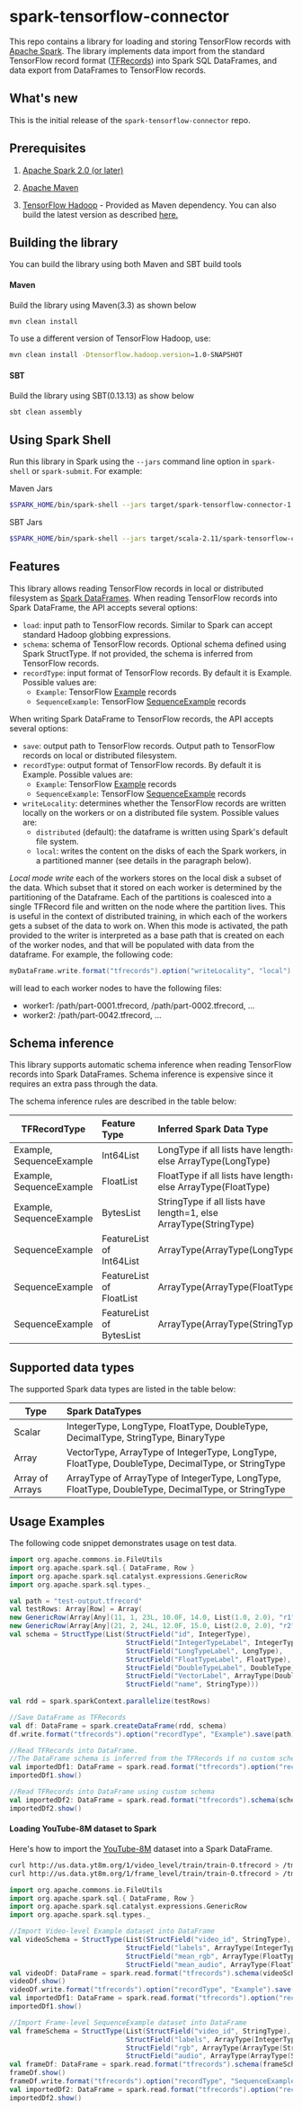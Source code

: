 # spark-tensorflow-connector

This repo contains a library for loading and storing TensorFlow records with [Apache Spark](http://spark.apache.org/).
The library implements data import from the standard TensorFlow record format ([TFRecords](https://www.tensorflow.org/how_tos/reading_data/)) into Spark SQL DataFrames, and data export from DataFrames to TensorFlow records.

## What's new

This is the initial release of the `spark-tensorflow-connector` repo.

## Prerequisites

1. [Apache Spark 2.0 (or later)](http://spark.apache.org/)

2. [Apache Maven](https://maven.apache.org/)

3. [TensorFlow Hadoop](../../hadoop) - Provided as Maven dependency. You can also build the latest version as described [here.](../../hadoop)

## Building the library
You can build the library using both Maven and SBT build tools

#### Maven
Build the library using Maven(3.3) as shown below

```sh
mvn clean install
```

To use a different version of TensorFlow Hadoop, use:
```sh
mvn clean install -Dtensorflow.hadoop.version=1.0-SNAPSHOT
```

#### SBT 
Build the library using SBT(0.13.13) as show below
```sh
sbt clean assembly
```

## Using Spark Shell
Run this library in Spark using the `--jars` command line option in `spark-shell` or `spark-submit`. For example:

Maven Jars
```sh
$SPARK_HOME/bin/spark-shell --jars target/spark-tensorflow-connector-1.0-SNAPSHOT.jar,target/lib/tensorflow-hadoop-1.0-06262017-SNAPSHOT-shaded-protobuf.jar
```

SBT Jars
```sh
$SPARK_HOME/bin/spark-shell --jars target/scala-2.11/spark-tensorflow-connector-assembly-1.0.0.jar
```

## Features
This library allows reading TensorFlow records in local or distributed filesystem as [Spark DataFrames](https://spark.apache.org/docs/latest/sql-programming-guide.html).
When reading TensorFlow records into Spark DataFrame, the API accepts several options:
* `load`: input path to TensorFlow records. Similar to Spark can accept standard Hadoop globbing expressions.
* `schema`: schema of TensorFlow records. Optional schema defined using Spark StructType. If not provided, the schema is inferred from TensorFlow records.
* `recordType`: input format of TensorFlow records. By default it is Example. Possible values are:
  * `Example`: TensorFlow [Example](https://github.com/tensorflow/tensorflow/blob/master/tensorflow/core/example/example.proto) records
  * `SequenceExample`: TensorFlow [SequenceExample](https://github.com/tensorflow/tensorflow/blob/master/tensorflow/core/example/example.proto) records

When writing Spark DataFrame to TensorFlow records, the API accepts several options:
* `save`: output path to TensorFlow records. Output path to TensorFlow records on local or distributed filesystem.
* `recordType`: output format of TensorFlow records. By default it is Example. Possible values are:
  * `Example`: TensorFlow [Example](https://github.com/tensorflow/tensorflow/blob/master/tensorflow/core/example/example.proto) records
  * `SequenceExample`: TensorFlow [SequenceExample](https://github.com/tensorflow/tensorflow/blob/master/tensorflow/core/example/example.proto) records
* `writeLocality`: determines whether the TensorFlow records are written locally on the workers
or on a distributed file system. Possible values are:
  * `distributed` (default): the dataframe is written using Spark's default file system.
  * `local`: writes the content on the disks of each the Spark workers, in a partitioned manner
  (see details in the paragraph below).

_Local mode write_ each of the workers stores on the local disk a subset of the data.
Which subset that it stored on each worker is determined by the partitioning of the Dataframe.
Each of the partitions is coalesced into a single TFRecord file and written on the node where
the partition lives.
This is useful in the context of distributed training, in which each of the workers gets a
subset of the data to work on.
When this mode is activated, the path provided to the writer is interpreted as a base path that is
created on each of the worker nodes, and that will be populated with data from the dataframe. For
 example, the following code:

```scala
myDataFrame.write.format("tfrecords").option("writeLocality", "local").save("/path")
```

will lead to each worker nodes to have the following files:
  - worker1: /path/part-0001.tfrecord, /path/part-0002.tfrecord, ...
  - worker2: /path/part-0042.tfrecord, ...


## Schema inference
This library supports automatic schema inference when reading TensorFlow records into Spark DataFrames.
Schema inference is expensive since it requires an extra pass through the data.

The schema inference rules are described in the table below:

| TFRecordType             | Feature Type  | Inferred Spark Data Type  |
| ------------------------ |:--------------|:--------------------------|
| Example, SequenceExample | Int64List     | LongType if all lists have length=1, else ArrayType(LongType) |
| Example, SequenceExample | FloatList     | FloatType if all lists have length=1, else ArrayType(FloatType) |
| Example, SequenceExample | BytesList     | StringType if all lists have length=1, else ArrayType(StringType) |
| SequenceExample          | FeatureList of Int64List | ArrayType(ArrayType(LongType)) |
| SequenceExample          | FeatureList of FloatList | ArrayType(ArrayType(FloatType)) |
| SequenceExample          | FeatureList of BytesList | ArrayType(ArrayType(StringType)) |

## Supported data types

The supported Spark data types are listed in the table below:

| Type            | Spark DataTypes                          |
| --------------- |:------------------------------------------|
| Scalar          | IntegerType, LongType, FloatType, DoubleType, DecimalType, StringType, BinaryType |
| Array           | VectorType, ArrayType of IntegerType, LongType, FloatType, DoubleType, DecimalType, or StringType |
| Array of Arrays | ArrayType of ArrayType of IntegerType, LongType, FloatType, DoubleType, DecimalType, or StringType |

## Usage Examples

The following code snippet demonstrates usage on test data.

```scala
import org.apache.commons.io.FileUtils
import org.apache.spark.sql.{ DataFrame, Row }
import org.apache.spark.sql.catalyst.expressions.GenericRow
import org.apache.spark.sql.types._

val path = "test-output.tfrecord"
val testRows: Array[Row] = Array(
new GenericRow(Array[Any](11, 1, 23L, 10.0F, 14.0, List(1.0, 2.0), "r1")),
new GenericRow(Array[Any](21, 2, 24L, 12.0F, 15.0, List(2.0, 2.0), "r2")))
val schema = StructType(List(StructField("id", IntegerType), 
                             StructField("IntegerTypeLabel", IntegerType),
                             StructField("LongTypeLabel", LongType),
                             StructField("FloatTypeLabel", FloatType),
                             StructField("DoubleTypeLabel", DoubleType),
                             StructField("VectorLabel", ArrayType(DoubleType, true)),
                             StructField("name", StringType)))
                             
val rdd = spark.sparkContext.parallelize(testRows)

//Save DataFrame as TFRecords
val df: DataFrame = spark.createDataFrame(rdd, schema)
df.write.format("tfrecords").option("recordType", "Example").save(path)

//Read TFRecords into DataFrame.
//The DataFrame schema is inferred from the TFRecords if no custom schema is provided.
val importedDf1: DataFrame = spark.read.format("tfrecords").option("recordType", "Example").load(path)
importedDf1.show()

//Read TFRecords into DataFrame using custom schema
val importedDf2: DataFrame = spark.read.format("tfrecords").schema(schema).load(path)
importedDf2.show()
```

#### Loading YouTube-8M dataset to Spark
Here's how to import the [YouTube-8M](https://research.google.com/youtube8m/) dataset into a Spark DataFrame.

```sh
curl http://us.data.yt8m.org/1/video_level/train/train-0.tfrecord > /tmp/video_level-train-0.tfrecord
curl http://us.data.yt8m.org/1/frame_level/train/train-0.tfrecord > /tmp/frame_level-train-0.tfrecord
```

```scala
import org.apache.commons.io.FileUtils
import org.apache.spark.sql.{ DataFrame, Row }
import org.apache.spark.sql.catalyst.expressions.GenericRow
import org.apache.spark.sql.types._

//Import Video-level Example dataset into DataFrame
val videoSchema = StructType(List(StructField("video_id", StringType),
                             StructField("labels", ArrayType(IntegerType, true)),
                             StructField("mean_rgb", ArrayType(FloatType, true)),
                             StructField("mean_audio", ArrayType(FloatType, true))))
val videoDf: DataFrame = spark.read.format("tfrecords").schema(videoSchema).option("recordType", "Example").load("file:///tmp/video_level-train-0.tfrecord")
videoDf.show()
videoDf.write.format("tfrecords").option("recordType", "Example").save("youtube-8m-video.tfrecord")
val importedDf1: DataFrame = spark.read.format("tfrecords").option("recordType", "Example").schema(videoSchema).load("youtube-8m-video.tfrecord")
importedDf1.show()

//Import Frame-level SequenceExample dataset into DataFrame
val frameSchema = StructType(List(StructField("video_id", StringType),
                             StructField("labels", ArrayType(IntegerType, true)),
                             StructField("rgb", ArrayType(ArrayType(StringType, true),true)),
                             StructField("audio", ArrayType(ArrayType(StringType, true),true))))
val frameDf: DataFrame = spark.read.format("tfrecords").schema(frameSchema).option("recordType", "SequenceExample").load("file:///tmp/frame_level-train-0.tfrecord")
frameDf.show()
frameDf.write.format("tfrecords").option("recordType", "SequenceExample").save("youtube-8m-frame.tfrecord")
val importedDf2: DataFrame = spark.read.format("tfrecords").option("recordType", "SequenceExample").schema(frameSchema).load("youtube-8m-frame.tfrecord")
importedDf2.show()
```